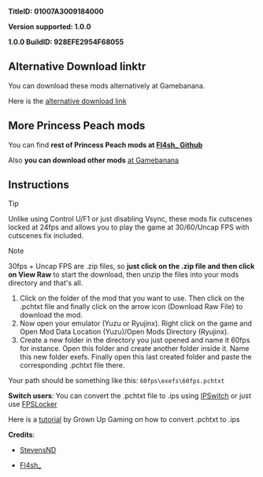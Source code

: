 **TitleID: 01007A3009184000**

**Version supported: 1.0.0**

**1.0.0 BuildID: 928EFE2954F68055**

## Alternative Download linktr

You can download these mods alternatively at Gamebanana. 

Here is the [alternative download link](https://gamebanana.com/mods/502311)

## More Princess Peach mods

You can find **rest of Princess Peach mods at [Fl4sh_ Github](https://github.com/Fl4sh9174/Switch-Ultrawide-Mods)**

Also **you can download other mods** [at Gamebanana](https://gamebanana.com/mods/games/19206?)

## Instructions

>[!TIP]
Unlike using Control U/F1 or just disabling Vsync, these mods fix cutscenes locked at 24fps and allows you to play the game at 30/60/Uncap FPS with cutscenes fix included.

>[!NOTE]
30fps + Uncap FPS are .zip files, so **just click on the .zip file and then click on View Raw** to start the download, then unzip the files into your mods directory and that's all.

1. Click on the folder of the mod that you want to use. Then click on the .pchtxt file and finally click on the arrow icon (Download Raw File) to download the mod.
2. Now open your emulator (Yuzu or Ryujinx). Right click on the game and Open Mod Data Location (Yuzu)/Open Mods Directory (Ryujinx).
3. Create a new folder in the directory you just opened and name it 60fps for instance. Open this folder and create another folder inside it. Name this new folder exefs. Finally open this last created folder and paste the corresponding .pchtxt file there.

Your path should be something like this: `60fps\exefs\60fps.pchtxt`

**Switch users**: You can convert  the .pchtxt file to .ips using [IPSwitch](https://github.com/3096/ipswitch) or just use [FPSLocker](https://github.com/masagrator/FPSLocker)

Here is a [tutorial](https://youtu.be/m-V6Rs2sm9w?si=-b10u6yv0dhih5Kk) by Grown Up Gaming on how to convert .pchtxt to .ips

**Credits**: 

- [StevensND](https://linktr.ee/stevensmods)

- [Fl4sh_](https://github.com/Fl4sh9174/Switch-Ultrawide-Mods)